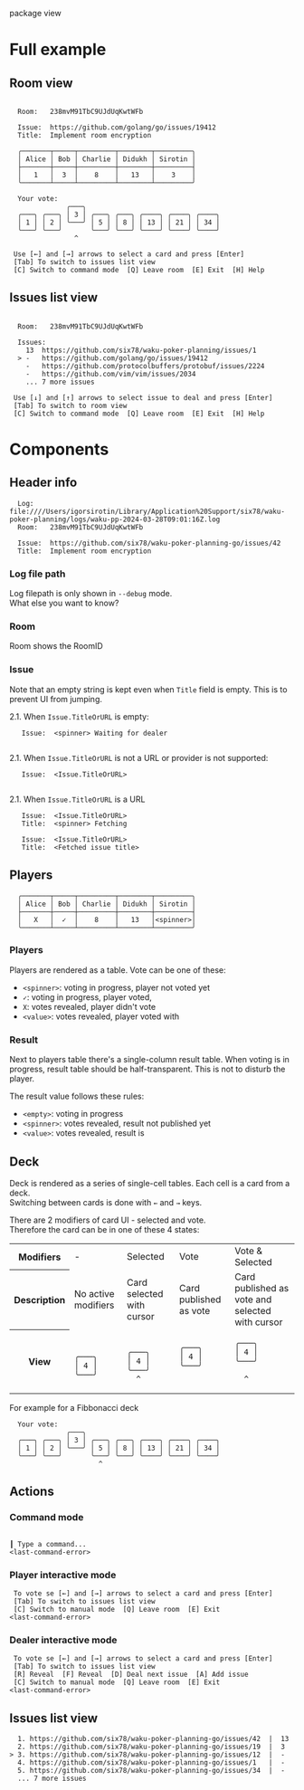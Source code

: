 package view

# Full example

## Room view

```shell

  Room:   238mvM91TbC9UJdUqKwtWFb  
  
  Issue:  https://github.com/golang/go/issues/19412              
  Title:  Implement room encryption
                                                    
  ╭───────┬─────┬─────────┬────────┬─────────╮                                       
  │ Alice │ Bob │ Charlie │ Didukh │ Sirotin │                           
  ├───────┼─────┼─────────┼────────┼─────────┤           
  │   1   │  3  │    8    │   13   │    3    │                                         
  ╰───────┴─────┴─────────┴────────┴─────────╯    
                      
  Your vote:                                                      
              ╭───╮                                                       
  ╭───╮ ╭───╮ │ 3 │ ╭───╮ ╭───╮ ╭────╮ ╭────╮ ╭────╮                                    
  │ 1 │ │ 2 │ ╰───╯ │ 5 │ │ 8 │ │ 13 │ │ 21 │ │ 34 │                                    
  ╰───╯ ╰───╯       ╰───╯ ╰───╯ ╰────╯ ╰────╯ ╰────╯                                    
                ^
                
 Use [←] and [→] arrows to select a card and press [Enter]
 [Tab] To switch to issues list view
 [C] Switch to command mode  [Q] Leave room  [E] Exit  [H] Help

```

## Issues list view

```shell

  Room:   238mvM91TbC9UJdUqKwtWFb

  Issues:  
    13  https://github.com/six78/waku-poker-planning/issues/1                                
  > -   https://github.com/golang/go/issues/19412                                                          
    -   https://github.com/protocolbuffers/protobuf/issues/2224                                
    -   https://github.com/vim/vim/issues/2034                                
    ... 7 more issues     
        
 Use [↓] and [↑] arrows to select issue to deal and press [Enter]
 [Tab] To switch to room view
 [C] Switch to command mode  [Q] Leave room  [E] Exit  [H] Help

```
# Components

## Header info

```shell
  Log:	  file:////Users/igorsirotin/Library/Application%20Support/six78/waku-poker-planning/logs/waku-pp-2024-03-28T09:01:16Z.log
  Room:   238mvM91TbC9UJdUqKwtWFb
  
  Issue:  https://github.com/six78/waku-poker-planning-go/issues/42
  Title:  Implement room encryption
```

### Log file path

Log filepath is only shown in `--debug` mode. \
What else you want to know?

### Room

Room shows the RoomID

### Issue

Note that an empty string is kept even when `Title` field is empty. This is to prevent UI from jumping.

2.1. When `Issue.TitleOrURL` is empty:
```shell
   Issue:  <spinner> Waiting for dealer
   
```

2.1. When `Issue.TitleOrURL` is not a URL or provider is not supported:
```shell
   Issue:  <Issue.TitleOrURL>
   
```

2.1. When `Issue.TitleOrURL` is a URL
```shell
   Issue:  <Issue.TitleOrURL>
   Title:  <spinner> Fetching  
```
```shell
   Issue:  <Issue.TitleOrURL>
   Title:  <Fetched issue title>
```

## Players

```shell
  ╭───────┬─────┬─────────┬────────┬─────────╮
  │ Alice │ Bob │ Charlie │ Didukh │ Sirotin │
  ├───────┼─────┼─────────┼────────┼─────────┤
  │   X   │  ✓  │    8    │   13   │<spinner>│
  ╰───────┴─────┴─────────┴────────┴─────────╯
```

### Players

Players are rendered as a table. Vote can be one of these:
- `<spinner>`: voting in progress, player not voted yet
- `✓`: voting in progress, player voted,
- `X`: votes revealed, player didn't vote
- `<value>`: votes revealed, player voted with <value>

### Result 

Next to players table there's a single-column result table.
When voting is in progress, result table should be half-transparent. This is not to disturb the player.

The result value follows these rules:
- `<empty>`: voting in progress
- `<spinner>`: votes revealed, result not published yet
- `<value>`: votes revealed, result is <value>

## Deck

Deck is rendered as a series of single-cell tables. Each cell is a card from a deck.\
Switching between cards is done with `←` and `→` keys.

There are 2 modifiers of card UI - selected and vote.\
Therefore the card can be in one of these 4 states:

<table>
<tr>
<th>Modifiers</th>
<td> - </td>
<td>Selected</td>
<td>Vote</td>
<td>Vote & Selected</td>
</tr>

<tr>
<th>Description</th>
<td>No active modifiers</td>
<td>Card selected with cursor</td>
<td>Card published as vote</td>
<td>Card published as vote and selected with cursor</td>
</tr>

<tr>
<th>View</th>
<td>

```shell

╭───╮
│ 4 │
╰───╯

```
</td>
<td>

```shell

╭───╮
│ 4 │
╰───╯
  ^
```
</td>
<td>

```shell
╭───╮
│ 4 │
╰───╯


```
</td>
<td>

```shell
╭───╮
│ 4 │
╰───╯

  ^
```
</td>
</tr>
</table>

For example for a Fibbonacci deck  

```shell
  Your vote:
              ╭───╮
  ╭───╮ ╭───╮ │ 3 │ ╭───╮ ╭───╮ ╭────╮ ╭────╮ ╭────╮
  │ 1 │ │ 2 │ ╰───╯ │ 5 │ │ 8 │ │ 13 │ │ 21 │ │ 34 │
  ╰───╯ ╰───╯       ╰───╯ ╰───╯ ╰────╯ ╰────╯ ╰────╯
                      ^ 
```

## Actions

### Command mode 

```shell

┃ Type a command...
<last-command-error>
```

### Player interactive mode

```shell
 To vote se [←] and [→] arrows to select a card and press [Enter]
 [Tab] To switch to issues list view
 [C] Switch to manual mode  [Q] Leave room  [E] Exit
<last-command-error>
```

### Dealer interactive mode

```shell
 To vote se [←] and [→] arrows to select a card and press [Enter]
 [Tab] To switch to issues list view
 [R] Reveal  [F] Reveal  [D] Deal next issue  [A] Add issue
 [C] Switch to manual mode  [Q] Leave room  [E] Exit
<last-command-error>
```

## Issues list view

```shell
  1. https://github.com/six78/waku-poker-planning-go/issues/42  |  13
  2. https://github.com/six78/waku-poker-planning-go/issues/19  |  3 
> 3. https://github.com/six78/waku-poker-planning-go/issues/12  |  - 
  4. https://github.com/six78/waku-poker-planning-go/issues/1   |  - 
  5. https://github.com/six78/waku-poker-planning-go/issues/34  |  - 
  ... 7 more issues
```